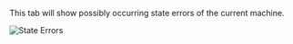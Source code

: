 This tab will show possibly occurring state errors of the current machine.

![State Errors](../../screenshots/Main%20View/State%20Errors.png)
